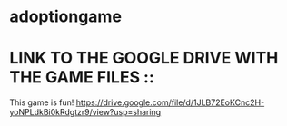 # adoptiongame

# LINK TO THE GOOGLE DRIVE WITH THE GAME FILES :: 
This game is fun! https://drive.google.com/file/d/1JLB72EoKCnc2H-yoNPLdkBi0kRdgtzr9/view?usp=sharing


